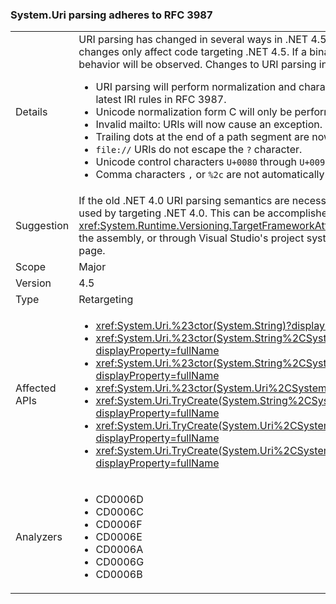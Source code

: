 ### System.Uri parsing adheres to RFC 3987

|   |   |
|---|---|
|Details|URI parsing has changed in several ways in .NET 4.5. Note, however, that these changes only affect code targeting .NET 4.5. If a binary targets .NET 4.0, the old behavior will be observed. Changes to URI parsing in .NET 4.5 include:<ul><li>URI parsing will perform normalization and character checking according to the latest IRI rules in RFC 3987.</li><li>Unicode normalization form C will only be performed on the host portion of the URI.</li><li>Invalid mailto: URIs will now cause an exception.</li><li>Trailing dots at the end of a path segment are now preserved.</li><li><code>file://</code> URIs do not escape the <code>?</code> character.</li><li>Unicode control characters <code>U+0080</code> through <code>U+009F</code> are not supported.</li><li>Comma characters <code>,</code> or <code>%2c</code> are not automatically unescaped.</li></ul>|
|Suggestion|If the old .NET 4.0 URI parsing semantics are necessary (they often aren&#39;t), they can be used by targeting .NET 4.0. This can be accomplished by using a <xref:System.Runtime.Versioning.TargetFrameworkAttribute?displayProperty=name> on the assembly, or through Visual Studio&#39;s project system UI in the &#39;project properties&#39; page.|
|Scope|Major|
|Version|4.5|
|Type|Retargeting|
|Affected APIs|<ul><li><xref:System.Uri.%23ctor(System.String)?displayProperty=fullName></li><li><xref:System.Uri.%23ctor(System.String%2CSystem.Boolean)?displayProperty=fullName></li><li><xref:System.Uri.%23ctor(System.String%2CSystem.UriKind)?displayProperty=fullName></li><li><xref:System.Uri.%23ctor(System.Uri%2CSystem.String)?displayProperty=fullName></li><li><xref:System.Uri.TryCreate(System.String%2CSystem.UriKind%2CSystem.Uri%40)?displayProperty=fullName></li><li><xref:System.Uri.TryCreate(System.Uri%2CSystem.String%2CSystem.Uri%40)?displayProperty=fullName></li><li><xref:System.Uri.TryCreate(System.Uri%2CSystem.Uri%2CSystem.Uri%40)?displayProperty=fullName></li></ul>|
|Analyzers|<ul><li>CD0006D</li><li>CD0006C</li><li>CD0006F</li><li>CD0006E</li><li>CD0006A</li><li>CD0006G</li><li>CD0006B</li></ul>|

